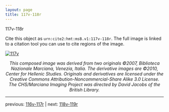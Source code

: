 ```yaml
---
layout: page
title: 117v-118r
---
```


117v-118r

Cite this object as `urn:cite2:hmt:msB.v1:117v-118r`. The full image is linked to a citation tool you can use to cite regions of the image.

[![117v](http://www.homermultitext.org/iipsrv?IIIF=/project/homer/pyramidal/deepzoom/hmt/vbbifolio/v1/vb_117v_118r.tif/full/800,/0/default.jpg)](http://www.homermultitext.org/ict2/?urn=urn:cite2:hmt:vbbifolio.v1:vb_117v_118r) 

<p style="text-align: center; font-style: italic;">This composed image was derived from two originals ©2007, Biblioteca Nazionale Marciana, Venezia, Italia. The derivative images are ©2010, Center for Hellenic Studies. Originals and derivatives are licensed under the Creative Commons Attribution-Noncommercial-Share Alike 3.0 License. The CHS/Marciana Imaging Project was directed by David Jacobs of the British Library.</p>

---

previous: [116v-117r](../116v-117r/) | next: [118v-119r](../118v-119r/)